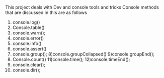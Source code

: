 This project deals with Dev and console tools and tricks
Console methods that are discussed in this are as follows
1) console.log()
2) Console.table()
3) console.warn();
4) console.error()
5) console.info()
6) console.assert()
7) console.group();
8)console.groupCollapsed()
9)console.groupEnd();
10) Console.count()
11)console.time();
12)console.timeEnd();
13) console.clear();
14) console.dir();
